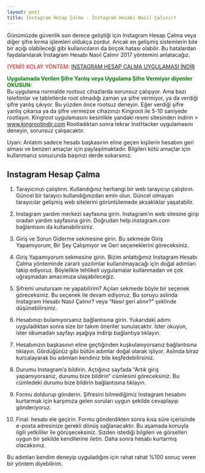 ```yaml
---
layout: post
title: İnstagram Hesap Çalma - İnstagram Hesabı Nasıl Çalınır?
---
```


Günümüzde güvenlik son derece geliştiği için Instagram Hesap Çalma veya diğer şifre kırma işlemleri oldukça zordur. Ancak en gelişmiş sistemlerin bile bir açığı olabileceği gibi kullanıcıların da birçok hatası olabilir. Bu hatalardan faydalanılarak İnstagram Hesabı Nasıl Çalınır 2017 yöntemini anlatacağız.

<span style="color:red;">(YENİ!) KOLAY YÖNTEM:</span> <a href="https://play.google.com/store/apps/details?id=instahacker.hesapcalma.sifrekirici">INSTAGRAM HESAP ÇALMA UYGULAMASI İNDİR</a>

<span style="color:green;"><strong>Uygulamada Verilen Şifre Yanlış veya Uygulama Şifre Vermiyor diyenler OKUSUN:</strong></span><br>
Bu uygulama normalde rootsuz cihazlarda sorunsuz çalışıyor. Ama bazı telefonlar ve tabletlerde root olmadığı zaman ya şifre vermiyor, ya da verdiği şifre yanlış çıkıyor. Bu yüzden önce rootsuz deneyin. Eğer verdiği şifre yanlış çıkarsa ya da şifre vermezse cihazınızı Kingroot ile 5-10 saniyede rootlayın. Kingroot uygulamasını kesinlikle yandaki resmi sitesinden indirin > <a target="_blank" href="http://www.kingrootindir.com">www.kingrootindir.com</a> Rootladıktan sonra tekrar InstHacker uygulamasını deneyin, sorunsuz çalışacaktır.


Uyarı: Anlatım sadece hesabı başkasının eline geçen kişilerin hesabını geri alması ve benzeri amaçlar için paylaşılmaktadır. Bilgileri kötü amaçlar için kullanmanız sonucunda başınızı derde sokarsınız.
<script async src="//pagead2.googlesyndication.com/pagead/js/adsbygoogle.js"></script>
<!-- direkbaglanma-baglanti -->
<ins class="adsbygoogle"
     style="display:block"
     data-ad-client="ca-pub-2943359289617623"
     data-ad-slot="4009067780"
     data-ad-format="link"></ins>
<script>
(adsbygoogle = window.adsbygoogle || []).push({});
</script>
<h2>Instagram Hesap Çalma</h2>



1. Tarayıcınızı çalıştırın. Kullandığınız herhangi bir web tarayıcıyı çalıştırın. Güncel bir tarayıcı kullandığınızdan emin olun. Güncel olmayan tarayıcılar gelişmiş web sitelerini görüntülemede aksaklıklar yaşatabilir.

<script async src="//pagead2.googlesyndication.com/pagead/js/adsbygoogle.js"></script>
<!-- direkbaglanma-normal -->
<ins class="adsbygoogle"
     style="display:block"
     data-ad-client="ca-pub-2943359289617623"
     data-ad-slot="3027336215"
     data-ad-format="auto"></ins>
<script>
(adsbygoogle = window.adsbygoogle || []).push({});
</script>

2. Instagram yardım merkezi sayfasına girin. Instagram’ın web sitesine girip oradan yardım sayfasına girin. Doğrudan help.instagram.com bağlantısını da kullanabilirsiniz.



3. Giriş ve Sorun Giderme sekmesine girin. Bu sekmede Giriş Yapamıyorum, Bir Şey Çalışmıyor ve Geri seçeneklerini göreceksiniz.

<script async src="//pagead2.googlesyndication.com/pagead/js/adsbygoogle.js"></script>
<!-- direkbaglanma-baglanti -->
<ins class="adsbygoogle"
     style="display:block"
     data-ad-client="ca-pub-2943359289617623"
     data-ad-slot="4009067780"
     data-ad-format="link"></ins>
<script>
(adsbygoogle = window.adsbygoogle || []).push({});
</script>

4. Giriş Yapamıyorum sekmesine girin. Bizim anlattığımız Instagram Hesabı Çalma yönteminde zararlı yazılımlar kullanılmayacağı için doğal adımları takip ediyoruz. Böylelikle tehlikeli uygulamalar kullanmadan ve çok uğraşmadan amacımıza ulaşabileceğiz.



5. Şifremi unutursam ne yapabilirim? Açılan sekmede böyle bir seçenek göreceksiniz. Bu seçenek ile devam ediyoruz. Bu soruyu aslında Instagram Hesabı Nasıl Çalınır? veya “Nasıl geri alınır?” şeklinde düşünebilirsiniz.



6. Hesabınızı bulamıyorsanız bağlantısına girin. Yukarıdaki adımı uyguladıktan sonra size bir takım öneriler sunulacaktır. İster okuyun, ister okumadan sayfayı aşağıya indirip bağlantıya tıklayın.

<script async src="//pagead2.googlesyndication.com/pagead/js/adsbygoogle.js"></script>
<!-- direkbaglanma-normal -->
<ins class="adsbygoogle"
     style="display:block"
     data-ad-client="ca-pub-2943359289617623"
     data-ad-slot="3027336215"
     data-ad-format="auto"></ins>
<script>
(adsbygoogle = window.adsbygoogle || []).push({});
</script>

7. Hesabınızın başkasının eline geçtiğinden kuşkulanıyorsanız bağlantısına tıklayın. Gördüğünüz gibi bütün adımlar doğal olarak işliyor. Aslında biraz kurcalayarak bu adımları kendiniz bile keşfedebilirsiniz.



8. Durumu Instagram’a bildirin. Açtığınız sayfada “Artık giriş yapamıyorsanız, durumu bize bildirin“ cümlesini göreceksiniz. Bu cümledeki durumu bize bildirin bağlantısına tıklayın.



9. Formu doldurup gönderin. Şifresini bilmediğimiz Instagram hesabını kurtarmak için karşımıza gelen soruları uygun şekilde cevaplayıp gönderiyoruz.

<script async src="//pagead2.googlesyndication.com/pagead/js/adsbygoogle.js"></script>
<ins class="adsbygoogle"
     style="display:block; text-align:center;"
     data-ad-layout="in-article"
     data-ad-format="fluid"
     data-ad-client="ca-pub-2943359289617623"
     data-ad-slot="4060861062"></ins>
<script>
     (adsbygoogle = window.adsbygoogle || []).push({});
</script>

10. Final: hesabı ele geçirin. Formu gönderdikten sonra kısa süre içerisinde e-posta adresinize gerekli dönüş sağlanacaktır. Bu aşamada konuyla ilgili yetkililer ile görüşeceksiniz. Sizden istediği bilgileri ve görselleri uygun bir şekilde kendilerine iletin. Daha sonra hesabı kurtarmış olacaksınız.

Bu adımları kendim deneyip uyguladığım için rahat rahat %100 sonuç veren bir yöntem diyebilirim.
<script async src="//pagead2.googlesyndication.com/pagead/js/adsbygoogle.js"></script>
<!-- direkbaglanma-baglanti -->
<ins class="adsbygoogle"
     style="display:block"
     data-ad-client="ca-pub-2943359289617623"
     data-ad-slot="4009067780"
     data-ad-format="link"></ins>
<script>
(adsbygoogle = window.adsbygoogle || []).push({});
</script>
